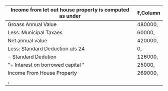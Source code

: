 ﻿Income from let out house property is computed as under|₹,Column
-|-|
Groass Annual Value|480000,
Less: Municipal Taxaes|60000,
Net annual value|420000,
Less: Standard Deduction u/s 24|0,
- Standard Dedution|126000,
"- Interest on borrowed capital "|25000,
Income From House Property|269000,
,|